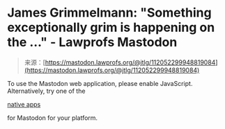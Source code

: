 <!--yml
category: 未分类
date: 2024-05-29 12:32:53
-->

# James Grimmelmann: "Something exceptionally grim is happening on the …" - Lawprofs Mastodon

> 来源：[https://mastodon.lawprofs.org/@jtlg/112052299948819084](https://mastodon.lawprofs.org/@jtlg/112052299948819084)

To use the Mastodon web application, please enable JavaScript. Alternatively, try one of the

[native apps](https://joinmastodon.org/apps)

for Mastodon for your platform.